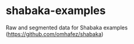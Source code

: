# shabaka-examples
Raw and segmented data for Shabaka examples (https://github.com/omhafez/shabaka)
